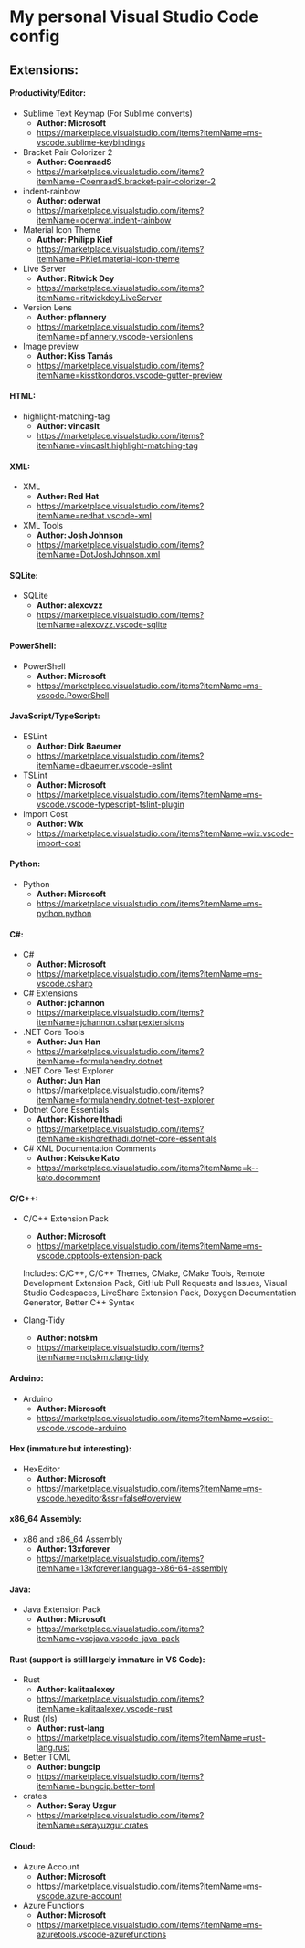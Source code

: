 # My personal Visual Studio Code config

## Extensions:
#### Productivity/Editor:
  - Sublime Text Keymap (For Sublime converts) 
    - **Author: Microsoft**
    - https://marketplace.visualstudio.com/items?itemName=ms-vscode.sublime-keybindings
  - Bracket Pair Colorizer 2
    - **Author: CoenraadS**
    - https://marketplace.visualstudio.com/items?itemName=CoenraadS.bracket-pair-colorizer-2
  - indent-rainbow
    - **Author: oderwat**
    - https://marketplace.visualstudio.com/items?itemName=oderwat.indent-rainbow
  - Material Icon Theme 
    - **Author: Philipp Kief**
    - https://marketplace.visualstudio.com/items?itemName=PKief.material-icon-theme
  - Live Server
    - **Author: Ritwick Dey**
    - https://marketplace.visualstudio.com/items?itemName=ritwickdey.LiveServer
  - Version Lens
    - **Author: pflannery**
    - https://marketplace.visualstudio.com/items?itemName=pflannery.vscode-versionlens
  - Image preview
    - **Author: Kiss Tamás**
    - https://marketplace.visualstudio.com/items?itemName=kisstkondoros.vscode-gutter-preview

#### HTML:
  - highlight-matching-tag
      - **Author: vincaslt**
      - https://marketplace.visualstudio.com/items?itemName=vincaslt.highlight-matching-tag

#### XML:
  - XML
      - **Author: Red Hat**
      - https://marketplace.visualstudio.com/items?itemName=redhat.vscode-xml
  - XML Tools
      - **Author: Josh Johnson**
      - https://marketplace.visualstudio.com/items?itemName=DotJoshJohnson.xml

#### SQLite:
  - SQLite
      - **Author: alexcvzz**
      - https://marketplace.visualstudio.com/items?itemName=alexcvzz.vscode-sqlite

#### PowerShell:
  - PowerShell
      - **Author: Microsoft**
      - https://marketplace.visualstudio.com/items?itemName=ms-vscode.PowerShell
      
#### JavaScript/TypeScript:
  - ESLint
    - **Author: Dirk Baeumer**
    - https://marketplace.visualstudio.com/items?itemName=dbaeumer.vscode-eslint
  - TSLint
    - **Author: Microsoft**
    - https://marketplace.visualstudio.com/items?itemName=ms-vscode.vscode-typescript-tslint-plugin
  - Import Cost
    - **Author: Wix**
    - https://marketplace.visualstudio.com/items?itemName=wix.vscode-import-cost
    
#### Python:
  - Python
    - **Author: Microsoft**
    - https://marketplace.visualstudio.com/items?itemName=ms-python.python

#### C#:
  - C#
    - **Author: Microsoft**
    - https://marketplace.visualstudio.com/items?itemName=ms-vscode.csharp
  - C# Extensions
    - **Author: jchannon**
    - https://marketplace.visualstudio.com/items?itemName=jchannon.csharpextensions
  - .NET Core Tools
    - **Author: Jun Han**
    - https://marketplace.visualstudio.com/items?itemName=formulahendry.dotnet
  - .NET Core Test Explorer
    - **Author: Jun Han**
    - https://marketplace.visualstudio.com/items?itemName=formulahendry.dotnet-test-explorer
  - Dotnet Core Essentials
    - **Author: Kishore Ithadi**
    - https://marketplace.visualstudio.com/items?itemName=kishoreithadi.dotnet-core-essentials
  - C# XML Documentation Comments
    - **Author: Keisuke Kato**
    - https://marketplace.visualstudio.com/items?itemName=k--kato.docomment

#### C/C++:
  - C/C++ Extension Pack
    - **Author: Microsoft**
    - https://marketplace.visualstudio.com/items?itemName=ms-vscode.cpptools-extension-pack
    
    Includes:
    C/C++,
    C/C++ Themes,
    CMake,
    CMake Tools,
    Remote Development Extension Pack,
    GitHub Pull Requests and Issues,
    Visual Studio Codespaces,
    LiveShare Extension Pack,
    Doxygen Documentation Generator,
    Better C++ Syntax

  - Clang-Tidy
    - **Author: notskm**
    - https://marketplace.visualstudio.com/items?itemName=notskm.clang-tidy

#### Arduino:
  - Arduino
    - **Author: Microsoft**
    - https://marketplace.visualstudio.com/items?itemName=vsciot-vscode.vscode-arduino

#### Hex (immature but interesting):
  - HexEditor
    - **Author: Microsoft**
    - https://marketplace.visualstudio.com/items?itemName=ms-vscode.hexeditor&ssr=false#overview
    
#### x86_64 Assembly:
  - x86 and x86_64 Assembly
    - **Author: 13xforever**
    - https://marketplace.visualstudio.com/items?itemName=13xforever.language-x86-64-assembly

#### Java:
  - Java Extension Pack 
    - **Author: Microsoft**
    - https://marketplace.visualstudio.com/items?itemName=vscjava.vscode-java-pack

#### Rust (support is still largely immature in VS Code):
  - Rust
    - **Author: kalitaalexey**
    - https://marketplace.visualstudio.com/items?itemName=kalitaalexey.vscode-rust
  - Rust (rls)
    - **Author: rust-lang**
    - https://marketplace.visualstudio.com/items?itemName=rust-lang.rust
  - Better TOML
    - **Author: bungcip**
    - https://marketplace.visualstudio.com/items?itemName=bungcip.better-toml
  - crates
    - **Author: Seray Uzgur**
    - https://marketplace.visualstudio.com/items?itemName=serayuzgur.crates

#### Cloud:
  - Azure Account
    - **Author: Microsoft**
    - https://marketplace.visualstudio.com/items?itemName=ms-vscode.azure-account
  - Azure Functions
    - **Author: Microsoft**
    - https://marketplace.visualstudio.com/items?itemName=ms-azuretools.vscode-azurefunctions
